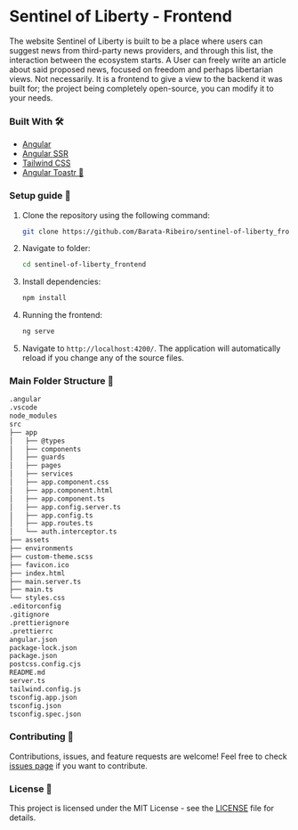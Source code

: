 #  Sentinel of Liberty - Frontend
The website Sentinel of Liberty is built to be a place where users can suggest news from third-party news providers, and through this list, the interaction between the ecosystem starts. A User can freely write an article about said proposed news, focused on freedom and perhaps libertarian views. Not necessarily. It is a frontend to give a view to the backend it was built for; the project being completely open-source, you can modify it to your needs.  

###  Built With 🛠️  

-  [Angular](https://angular.io/)
-  [Angular SSR](https://angular.io/guide/ssr)
-  [Tailwind CSS](https://tailwindcss.com/)
- [Angular Toastr 🍞](https://github.com/scttcper/ngx-toastr)

###  Setup guide 🚀  

1.  Clone the repository using the following command:
	```bash
	git clone https://github.com/Barata-Ribeiro/sentinel-of-liberty_frontend.git
	```
2.  Navigate to folder:
	```bash
	cd sentinel-of-liberty_frontend
	```
3.  Install dependencies:
	```bash
	npm install
	```
4.  Running the frontend:
	```bash
	ng serve
	```
5. Navigate to `http://localhost:4200/`. The application will automatically reload if you change any of the source files.

### Main Folder Structure 📂

```sh
.angular
.vscode
node_modules
src
├── app
│   ├── @types
│   ├── components
│   ├── guards
│   ├── pages
│   ├── services
│   ├── app.component.css
│   ├── app.component.html
│   ├── app.component.ts
│   ├── app.config.server.ts
│   ├── app.config.ts
│   ├── app.routes.ts
│   └── auth.interceptor.ts
├── assets
├── environments
├── custom-theme.scss
├── favicon.ico
├── index.html
├── main.server.ts
├── main.ts
└── styles.css
.editorconfig
.gitignore
.prettierignore
.prettierrc
angular.json
package-lock.json
package.json
postcss.config.cjs
README.md
server.ts
tailwind.config.js
tsconfig.app.json
tsconfig.json
tsconfig.spec.json
```

### Contributing 🤝

Contributions, issues, and feature requests are welcome! Feel free to check [issues page](https://github.com/Barata-Ribeiro/sentinel-of-liberty_frontend/issues) if you want to contribute.

### License 📄

This project is licensed under the MIT License - see the [LICENSE](LICENSE) file for details.
